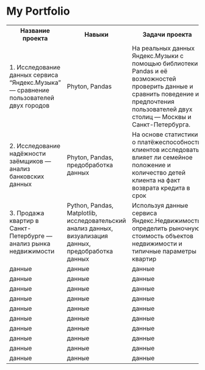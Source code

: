 # My Portfolio

<div>
  <table>
    <tr>
      <th>Название проекта</th>
      <th>Навыки</th>
      <th>Задачи проекта</th>
      <th>Специализация</th>
    </tr>
    <tr>
      <td>1. Исследование данных сервиса “Яндекс.Музыка” — сравнение пользователей двух городов</td>
      <td>Phyton, Pandas</td>
      <td>На реальных данных Яндекс.Музыки c помощью библиотеки Pandas и её возможностей проверить данные и сравнить поведение и предпочтения пользователей двух столиц — Москвы и Санкт-Петербурга.</td>
      <td>Data Analyst</td>
    </tr>
     <tr>
      <td>2. Исследование надёжности заёмщиков — анализ банковских данных</td>
      <td>Phyton, Pandas, предобработка данных</td>
      <td>На основе статистики о платёжеспособности клиентов исследовать влияет ли семейное положение и количество детей клиента на факт возврата кредита в срок</td>
      <td>Data Analyst, финансовый аналитик</td>
    </tr>
     <tr>
      <td>3. Продажа квартир в Санкт-Петербурге — анализ рынка недвижимости</td>
      <td>Python, Pandas, Matplotlib, исследовательский анализ данных, визуализация данных, предобработка данных</td>
      <td>Используя данные сервиса Яндекс.Недвижимость, определить рыночную стоимость объектов недвижимости и типичные параметры квартир</td>
      <td>Маркетинг-аналитик, Fraud-аналитик, Data Analyst</td>
    </tr>
    <tr>
      <td>данные</td>
      <td>данные</td>
      <td>данные</td>
      <td>данные</td>
    </tr>
    <tr>
      <td>данные</td>
      <td>данные</td>
      <td>данные</td>
      <td>данные</td>
    </tr>
    <tr>
      <td>данные</td>
      <td>данные</td>
      <td>данные</td>
      <td>данные</td>
    </tr>
    <tr>
      <td>данные</td>
      <td>данные</td>
      <td>данные</td>
      <td>данные</td>
    </tr>
    <tr>
      <td>данные</td>
      <td>данные</td>
      <td>данные</td>
      <td>данные</td>
    </tr>
    <tr>
      <td>данные</td>
      <td>данные</td>
      <td>данные</td>
      <td>данные</td>
    </tr>
    <tr>
      <td>данные</td>
      <td>данные</td>
      <td>данные</td>
      <td>данные</td>
    </tr>
    <tr>
      <td>данные</td>
      <td>данные</td>
      <td>данные</td>
      <td>данные</td>
    </tr>
    <tr>
      <td>данные</td>
      <td>данные</td>
      <td>данные</td>
      <td>данные</td>
    </tr>
    <tr>
      <td>данные</td>
      <td>данные</td>
      <td>данные</td>
      <td>данные</td>
    </tr>
</table>
</div>
